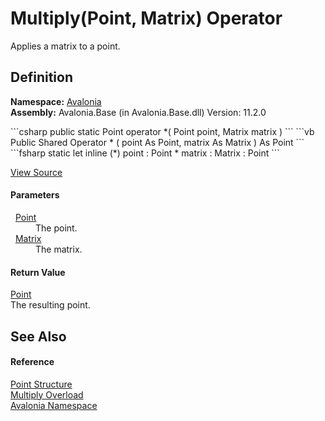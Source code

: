 # Multiply(Point, Matrix) Operator


Applies a matrix to a point.



## Definition
**Namespace:** <a href="N_Avalonia">Avalonia</a>  
**Assembly:** Avalonia.Base (in Avalonia.Base.dll) Version: 11.2.0

<Tabs groupId="api-code-preview">
<TabItem value="csharp" label="C#">
```csharp
public static Point operator *(
	Point point,
	Matrix matrix
)
```
</TabItem>
<TabItem value="vb" label="VB">
```vb
Public Shared Operator * ( 
	point As Point,
	matrix As Matrix
) As Point
```
</TabItem>
<TabItem value="fsharp" label="F#">
```fsharp
static let inline (*)
        point : Point * 
        matrix : Matrix  : Point
```
</TabItem>
</Tabs>



<a href="https://github.com/AvaloniaUI/Avalonia/tree/master/src/Avalonia.Base/Point.cs#L165" title="View the source code">View Source</a>



#### Parameters
<dl><dt>  <a href="T_Avalonia_Point">Point</a></dt><dd>The point.</dd><dt>  <a href="T_Avalonia_Matrix">Matrix</a></dt><dd>The matrix.</dd></dl>

#### Return Value
<a href="T_Avalonia_Point">Point</a>  
The resulting point.

## See Also


#### Reference
<a href="T_Avalonia_Point">Point Structure</a>  
<a href="Overload_Avalonia_Point_op_Multiply">Multiply Overload</a>  
<a href="N_Avalonia">Avalonia Namespace</a>  
